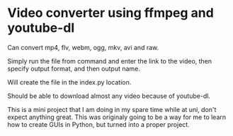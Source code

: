 # Video converter using ffmpeg and youtube-dl
Can convert mp4, flv, webm, ogg, mkv, avi and raw.

Simply run the file from command and enter the link to the video, then specify output format, and then output name.

Will create the file in the index.py location.

Should be able to download almost any video because of youtube-dl.

This is a mini project that I am doing in my spare time while at uni, don't expect anything great. This was originaly going to be a way for me to learn how to create GUIs in Python, but turned into a proper project.
